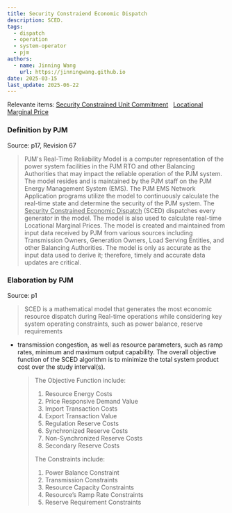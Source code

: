 ```yaml
---
title: Security Constraiend Economic Dispatch
description: SCED.
tags:
  - dispatch
  - operation
  - system-operator
  - pjm
authors:
  - name: Jinning Wang
    url: https://jinningwang.github.io
date: 2025-03-15
last_update: 2025-06-22
---
```


Relevante items: [Security Constrained Unit Commitment](/wiki/security-constrained-unit-commitment) &nbsp; [Locational Marginal Price](/wiki/locational-marginal-price)

### Definition by PJM

Source: <d-cite key="pjm2024m3"></d-cite> p17, Revision 67

> PJM's Real-Time Reliability Model is a computer representation of the power system facilities in the PJM RTO and other Balancing Authorities that may impact the reliable operation of the PJM system.
> The model resides and is maintained by the PJM staff on the PJM Energy Management System (EMS).
> The PJM EMS Network Application programs utilize the model to continuously calculate the real-time state and determine the security of the PJM system.
> The <u>Security Constrained Economic Dispatch</u> (SCED) dispatches every generator in the model.
> The model is also used to calculate real-time Locational Marginal Prices.
> The model is created and maintained from input data received by PJM from various sources including Transmission Owners, Generation Owners, Load Serving Entities, and other Balancing Authorities.
> The model is only as accurate as the input data used to derive it; therefore, timely and accurate data updates are critical.

### Elaboration by PJM

Source: <d-cite key="pjm2022cooptimization"></d-cite> p1

> SCED is a mathematical model that generates the most economic resource dispatch during Real-time operations while considering key system operating constraints, such as power balance, reserve requirements

- transmission congestion, as well as resource parameters, such as ramp rates, minimum and maximum output capability. The overall objective function of the SCED algorithm is to minimize the total system product cost over the study interval(s).
  > The Objective Function include:
  >
  > 1. Resource Energy Costs
  > 2. Price Responsive Demand Value
  > 3. Import Transaction Costs
  > 4. Export Transaction Value
  > 5. Regulation Reserve Costs
  > 6. Synchronized Reserve Costs
  > 7. Non-Synchronized Reserve Costs
  > 8. Secondary Reserve Costs
  >
  > The Constraints include:
  >
  > 1. Power Balance Constraint
  > 2. Transmission Constraints
  > 3. Resource Capacity Constraints
  > 4. Resource’s Ramp Rate Constraints
  > 5. Reserve Requirement Constraints
